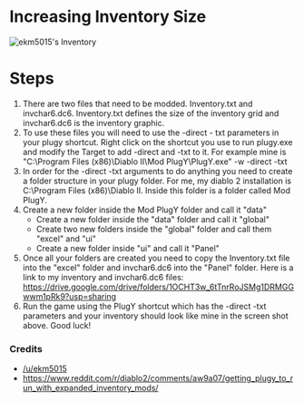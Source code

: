 # Increasing Inventory Size

![ekm5015's Inventory](https://i.imgur.com/e6xGcKu.png)

# Steps
1. There are two files that need to be modded. Inventory.txt and invchar6.dc6. Inventory.txt defines the size of the inventory grid and invchar6.dc6 is the inventory graphic.
2. To use these files you will need to use the -direct - txt parameters in your plugy shortcut. Right click on the shortcut you use to run plugy.exe and modify the Target to add -direct and -txt to it. For example mine is "C:\Program Files (x86)\Diablo II\Mod PlugY\PlugY.exe" -w -direct -txt
3. In order for the -direct -txt arguments to do anything you need to create a folder structure in your plugy folder. For me, my diablo 2 installation is C:\Program Files (x86)\Diablo II. Inside this folder is a folder called Mod PlugY.
4. Create a new folder inside the Mod PlugY folder and call it "data"
    - Create a new folder inside the "data" folder and call it "global"
    - Create two new folders inside the "global" folder and call them "excel" and "ui"
    - Create a new folder inside "ui" and call it "Panel"
5. Once all your folders are created you need to copy the Inventory.txt file into the "excel" folder and invchar6.dc6 into the "Panel" folder. Here is a link to my inventory and invchar6.dc6 files: https://drive.google.com/drive/folders/1OCHT3w_6tTnrRoJSMg1DRMGGwwm1pRk9?usp=sharing
6. Run the game using the PlugY shortcut which has the -direct -txt parameters and your inventory should look like mine in the screen shot above. Good luck!



### Credits
- [/u/ekm5015](https://www.reddit.com/user/ekm5015)
- https://www.reddit.com/r/diablo2/comments/aw9a07/getting_plugy_to_run_with_expanded_inventory_mods/
